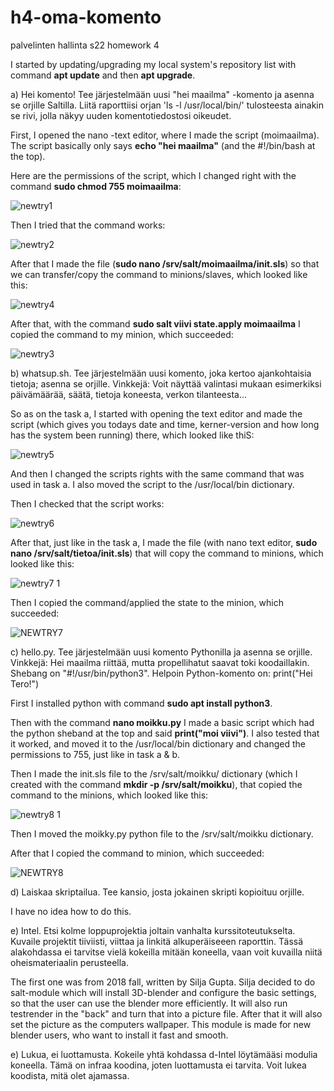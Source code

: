 # h4-oma-komento
palvelinten hallinta s22 homework 4

I started by updating/upgrading my local system's repository list with command **apt update** and then **apt upgrade**. 

a) Hei komento! Tee järjestelmään uusi "hei maailma" -komento ja asenna se orjille Saltilla. Liitä raporttiisi orjan 'ls -l /usr/local/bin/' tulosteesta ainakin se rivi, jolla näkyy uuden komentotiedostosi oikeudet.

First, I opened the nano -text editor, where I made the script (moimaailma). The script basically only says **echo "hei maailma"** (and the #!/bin/bash at the top).

Here are the permissions of the script, which I changed right with the command **sudo chmod 755 moimaailma**:

![newtry1](https://user-images.githubusercontent.com/118457367/203637808-79dea863-bf23-47a6-8a3e-b09f084c28df.jpg)

Then I tried that the command works:

![newtry2](https://user-images.githubusercontent.com/118457367/203638286-8687809d-d306-41dc-ae8c-edc575d4cc5c.jpg)
 
 After that I made the file (**sudo nano /srv/salt/moimaailma/init.sls**) so that we can transfer/copy the command to minions/slaves, which looked like this:
 
 ![newtry4](https://user-images.githubusercontent.com/118457367/203638522-4a1aadd7-43be-499e-aeb6-654f367dd715.jpg)
 
 After that, with the command **sudo salt viivi state.apply moimaailma** I copied the command to my minion, which succeeded: 

![newtry3](https://user-images.githubusercontent.com/118457367/203638546-48c0a925-b7d3-4d65-9c88-b666a15b08c7.jpg)


b) whatsup.sh. Tee järjestelmään uusi komento, joka kertoo ajankohtaisia tietoja; asenna se orjille. Vinkkejä: Voit näyttää valintasi mukaan esimerkiksi päivämäärää, säätä, tietoja koneesta, verkon tilanteesta...

So as on the task a, I started with opening the text editor and made the script (which gives you todays date and time, kerner-version and how long has the system been running) there, which looked like thiS:

![newtry5](https://user-images.githubusercontent.com/118457367/203639898-2b2560ff-89fd-49b0-818d-f407995b88b0.jpg)

And then I changed the scripts rights with the same command that was used in task a. I also moved the script to the /usr/local/bin dictionary. 

Then I checked that the script works: 

![newtry6](https://user-images.githubusercontent.com/118457367/203640096-80e38d3a-72dc-4a3b-a76a-de15aa7bad4f.jpg)

After that, just like in the task a, I made the file (with nano text editor, **sudo nano /srv/salt/tietoa/init.sls**) that will copy the command to minions, which looked like this: 

![newtry7 1](https://user-images.githubusercontent.com/118457367/203641487-2ac7d858-b54e-4fbb-98ee-9dfca2d64a01.jpg)

Then I copied the command/applied the state to the minion, which succeeded: 

![NEWTRY7](https://user-images.githubusercontent.com/118457367/203641692-e48a8beb-2b89-4f3e-ace5-2b33e6ed3320.jpg)


 
 c) hello.py. Tee järjestelmään uusi komento Pythonilla ja asenna se orjille. Vinkkejä: Hei maailma riittää, mutta propellihatut saavat toki koodaillakin. Shebang on "#!/usr/bin/python3". Helpoin Python-komento on: print("Hei Tero!")
 
 First I installed python with command **sudo apt install python3**. 
 
 Then with the command **nano moikku.py** I made a basic script which had the python sheband at the top and said **print("moi viivi")**. I also tested that it worked, and moved it to the /usr/local/bin dictionary and changed the permissions to 755, just like in task a & b. 
 
 Then I made the init.sls file to the /srv/salt/moikku/ dictionary (which I created with the command **mkdir -p /srv/salt/moikku**), that copied the command to the minions, which looked like this: 
 
 ![newtry8 1](https://user-images.githubusercontent.com/118457367/203646155-456262d1-d4d4-4834-813f-c21126defeee.jpg)

Then I moved the moikky.py python file to the /srv/salt/moikku dictionary.

After that I copied the command to minion, which succeeded:

![NEWTRY8](https://user-images.githubusercontent.com/118457367/203646685-5aa7ceca-6df2-459a-afcb-574b8f660c1f.jpg)

 
d) Laiskaa skriptailua. Tee kansio, josta jokainen skripti kopioituu orjille.

 I have no idea how to do this. 

e) Intel. Etsi kolme loppuprojektia joltain vanhalta kurssitoteutukselta. Kuvaile projektit tiiviisti, viittaa ja linkitä alkuperäiseeen raporttin. Tässä alakohdassa ei tarvitse vielä kokeilla mitään koneella, vaan voit kuvailla niitä oheismateriaalin perusteella.

The first one was from 2018 fall, written by Silja Gupta. Silja decided to do salt-module which will install 3D-blender and configure the basic settings, so that the user can use the blender more efficiently. It will also run testrender in the "back" and turn that into a picture file. After that it will also set the picture as the computers wallpaper. 
This module is made for new blender users, who want to install it fast and smooth. 



e) Lukua, ei luottamusta. Kokeile yhtä kohdassa d-Intel löytämääsi modulia koneella. Tämä on infraa koodina, joten luottamusta ei tarvita. Voit lukea koodista, mitä olet ajamassa.
 
